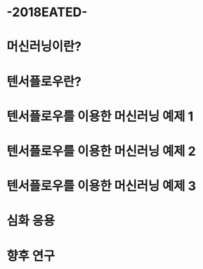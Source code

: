 # -2018EATED-
# 머신러닝이란?

# 텐서플로우란?

# 텐서플로우를 이용한 머신러닝 예제 1

# 텐서플로우를 이용한 머신러닝 예제 2

# 텐서플로우를 이용한 머신러닝 예제 3

# 심화 응용

# 향후 연구
